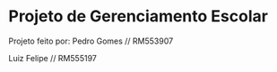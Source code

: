 # Projeto de Gerenciamento Escolar

Projeto feito por:
Pedro Gomes // RM553907

Luiz Felipe // RM555197
